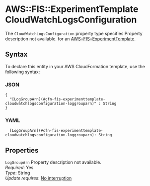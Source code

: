 # AWS::FIS::ExperimentTemplate CloudWatchLogsConfiguration<a name="aws-properties-fis-experimenttemplate-cloudwatchlogsconfiguration"></a>

<a name="aws-properties-fis-experimenttemplate-cloudwatchlogsconfiguration-description"></a>The `CloudWatchLogsConfiguration` property type specifies Property description not available\. for an [AWS::FIS::ExperimentTemplate](aws-resource-fis-experimenttemplate.md)\.

## Syntax<a name="aws-properties-fis-experimenttemplate-cloudwatchlogsconfiguration-syntax"></a>

To declare this entity in your AWS CloudFormation template, use the following syntax:

### JSON<a name="aws-properties-fis-experimenttemplate-cloudwatchlogsconfiguration-syntax.json"></a>

```
{
  "[LogGroupArn](#cfn-fis-experimenttemplate-cloudwatchlogsconfiguration-loggrouparn)" : String
}
```

### YAML<a name="aws-properties-fis-experimenttemplate-cloudwatchlogsconfiguration-syntax.yaml"></a>

```
  [LogGroupArn](#cfn-fis-experimenttemplate-cloudwatchlogsconfiguration-loggrouparn): String
```

## Properties<a name="aws-properties-fis-experimenttemplate-cloudwatchlogsconfiguration-properties"></a>

`LogGroupArn` <a name="cfn-fis-experimenttemplate-cloudwatchlogsconfiguration-loggrouparn"></a>
Property description not available\.  
_Required_: Yes  
_Type_: String  
_Update requires_: [No interruption](https://docs.aws.amazon.com/AWSCloudFormation/latest/UserGuide/using-cfn-updating-stacks-update-behaviors.html#update-no-interrupt)
